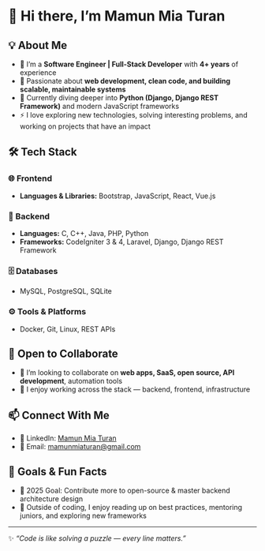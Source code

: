 # 👋 Hi there, I’m **Mamun Mia Turan**

## 💡 About Me  
- 🔭 I’m a **Software Engineer | Full-Stack Developer** with **4+ years** of experience  
- 👀 Passionate about **web development, clean code, and building scalable, maintainable systems**  
- 🌱 Currently diving deeper into **Python (Django, Django REST Framework)** and modern JavaScript frameworks  
- ⚡ I love exploring new technologies, solving interesting problems, and working on projects that have an impact  

## 🛠️ Tech Stack  

### 🌐 Frontend  
- **Languages & Libraries:** Bootstrap, JavaScript, React, Vue.js  

### 🔧 Backend  
- **Languages:** C, C++, Java, PHP, Python  
- **Frameworks:** CodeIgniter 3 & 4, Laravel, Django, Django REST Framework  

### 🗄️ Databases  
- MySQL, PostgreSQL, SQLite  

### ⚙️ Tools & Platforms  
- Docker, Git, Linux, REST APIs  

## 🤝 Open to Collaborate  
- 💞️ I’m looking to collaborate on **web apps, SaaS, open source, API development**, automation tools  
- 📌 I enjoy working across the stack — backend, frontend, infrastructure  

## 📫 Connect With Me  
- 💼 LinkedIn: [Mamun Mia Turan](https://www.linkedin.com/in/mamun-mia-turan-588800200/)
- 📧 Email: [mamunmiaturan@gmail.com](mailto:mamunmiaturan@gmail.com)  

## 🎯 Goals & Fun Facts  
- 🎯 2025 Goal: Contribute more to open-source & master backend architecture design  
- 🧠 Outside of coding, I enjoy reading up on best practices, mentoring juniors, and exploring new frameworks  

---

✨ *“Code is like solving a puzzle — every line matters.”*
